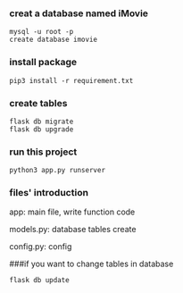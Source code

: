 ### creat a database named iMovie
```shell
mysql -u root -p
create database imovie
```
### install package
```shell
pip3 install -r requirement.txt
```

### create tables
```shell
flask db migrate
flask db upgrade
```

### run this project
```shell
python3 app.py runserver
```

### files' introduction 
app:  main file, write function code

models.py: database tables create

config.py:  config




###if you want to change tables in database
```shell
flask db update
```
